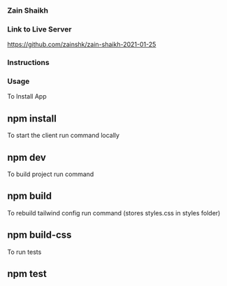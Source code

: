 ### Zain Shaikh

### Link to Live Server
https://github.com/zainshk/zain-shaikh-2021-01-25

### Instructions

### Usage  

To Install App

npm install
---

To start the client run command locally


npm dev
---

To build project run command


npm build
---

To rebuild tailwind config run command (stores styles.css in styles folder)


npm build-css
---

To run tests

npm test
---
